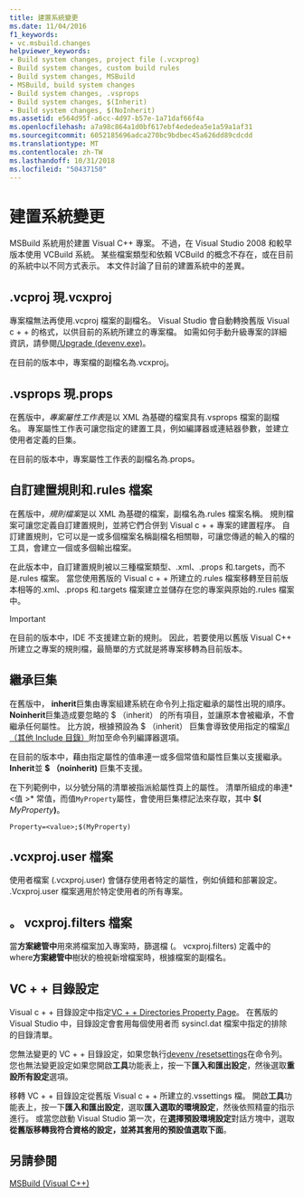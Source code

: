 ```yaml
---
title: 建置系統變更
ms.date: 11/04/2016
f1_keywords:
- vc.msbuild.changes
helpviewer_keywords:
- Build system changes, project file (.vcxprog)
- Build system changes, custom build rules
- Build system changes, MSBuild
- MSBuild, build system changes
- Build system changes, .vsprops
- Build system changes, $(Inherit)
- Build system changes, $(NoInherit)
ms.assetid: e564d95f-a6cc-4d97-b57e-1a71daf66f4a
ms.openlocfilehash: a7a98c864a1d0bf617ebf4ededea5e1a59a1af31
ms.sourcegitcommit: 6052185696adca270bc9bdbec45a626dd89cdcdd
ms.translationtype: MT
ms.contentlocale: zh-TW
ms.lasthandoff: 10/31/2018
ms.locfileid: "50437150"
---
```

# <a name="build-system-changes"></a>建置系統變更

MSBuild 系統用於建置 Visual C++ 專案。 不過，在 Visual Studio 2008 和較早版本使用 VCBuild 系統。 某些檔案類型和依賴 VCBuild 的概念不存在，或在目前的系統中以不同方式表示。 本文件討論了目前的建置系統中的差異。

## <a name="vcproj-is-now-vcxproj"></a>.vcproj 現.vcxproj

專案檔無法再使用.vcproj 檔案的副檔名。 Visual Studio 會自動轉換舊版 Visual c + + 的格式，以供目前的系統所建立的專案檔。 如需如何手動升級專案的詳細資訊，請參閱[/Upgrade (devenv.exe)](/visualstudio/ide/reference/upgrade-devenv-exe)。

在目前的版本中，專案檔的副檔名為.vcxproj。

## <a name="vsprops-is-now-props"></a>.vsprops 現.props

在舊版中，*專案屬性工作表*是以 XML 為基礎的檔案具有.vsprops 檔案的副檔名。 專案屬性工作表可讓您指定的建置工具，例如編譯器或連結器參數，並建立使用者定義的巨集。

在目前的版本中，專案屬性工作表的副檔名為.props。

## <a name="custom-build-rules-and-rules-files"></a>自訂建置規則和.rules 檔案

在舊版中，*規則檔案*是以 XML 為基礎的檔案，副檔名為.rules 檔案名稱。 規則檔案可讓您定義自訂建置規則，並將它們合併到 Visual c + + 專案的建置程序。 自訂建置規則，它可以是一或多個檔案名稱副檔名相關聯，可讓您傳遞的輸入的檔的工具，會建立一個或多個輸出檔案。

在此版本中，自訂建置規則被以三種檔案類型、.xml、.props 和.targets，而不是.rules 檔案。 當您使用舊版的 Visual c + + 所建立的.rules 檔案移轉至目前版本相等的.xml、.props 和.targets 檔案建立並儲存在您的專案與原始的.rules 檔案中。

> [!IMPORTANT]
>  在目前的版本中，IDE 不支援建立新的規則。 因此，若要使用以舊版 Visual C++ 所建立之專案的規則檔，最簡單的方式就是將專案移轉為目前版本。

## <a name="inheritance-macros"></a>繼承巨集

在舊版中， **inherit**巨集由專案組建系統在命令列上指定繼承的屬性出現的順序。 **Noinherit**巨集造成要忽略的 $ （inherit） 的所有項目，並讓原本會被繼承，不會繼承任何屬性。 比方說，根據預設為 $ （inherit） 巨集會導致使用指定的檔案[/I （其他 Include 目錄）](../build/reference/i-additional-include-directories.md)附加至命令列編譯器選項。

在目前的版本中，藉由指定屬性的值串連一或多個常值和屬性巨集以支援繼承。 **Inherit**並 **$ （noinherit)** 巨集不支援。

在下列範例中，以分號分隔的清單被指派給屬性頁上的屬性。 清單所組成的串連*\<值 >* 常值，而值`MyProperty`屬性，會使用巨集標記法來存取，其中 **$(** <em>MyProperty</em>**)**。

```
Property=<value>;$(MyProperty)
```

## <a name="vcxprojuser-files"></a>.vcxproj.user 檔案

使用者檔案 (.vcxproj.user) 會儲存使用者特定的屬性，例如偵錯和部署設定。 .Vcxproj.user 檔案適用於特定使用者的所有專案。

## <a name="vcxprojfilters-file"></a>。 vcxproj.filters 檔案

當**方案總管中**用來將檔案加入專案時，篩選檔 (。 vcxproj.filters) 定義中的 where**方案總管中**樹狀的檢視新增檔案時，根據檔案的副檔名。

## <a name="vc-directories-settings"></a>VC + + 目錄設定

Visual c + + 目錄設定中指定[VC + + Directories Property Page](../ide/vcpp-directories-property-page.md)。 在舊版的 Visual Studio 中，目錄設定會套用每個使用者而 sysincl.dat 檔案中指定的排除的目錄清單。

您無法變更的 VC + + 目錄設定，如果您執行[devenv /resetsettings](/visualstudio/ide/reference/resetsettings-devenv-exe)在命令列。 您也無法變更設定如果您開啟**工具**功能表上，按一下**匯入和匯出設定**，然後選取**重設所有設定**選項。

移轉 VC + + 目錄設定從舊版 Visual c + + 所建立的.vssettings 檔。 開啟**工具**功能表上，按一下**匯入和匯出設定**，選取**匯入選取的環境設定**，然後依照精靈的指示進行。 或當您啟動 Visual Studio 第一次，在**選擇預設環境設定**對話方塊中，選取**從舊版移轉我符合資格的設定，並將其套用的預設值選取下面**。

## <a name="see-also"></a>另請參閱

[MSBuild (Visual C++)](../build/msbuild-visual-cpp.md)